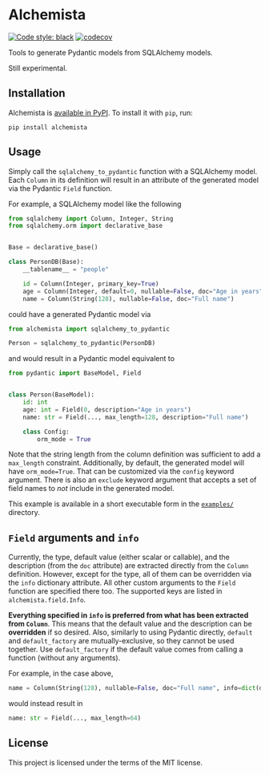 # Alchemista

[![Code style: black](https://img.shields.io/badge/code%20style-black-000000.svg)](https://github.com/psf/black)
[![codecov](https://codecov.io/gh/ggabriel96/alchemista/branch/main/graph/badge.svg?token=MYXKIH09FJ)](https://codecov.io/gh/ggabriel96/alchemista)

Tools to generate Pydantic models from SQLAlchemy models.

Still experimental.

## Installation

Alchemista is [available in PyPI](https://pypi.org/project/alchemista/).
To install it with `pip`, run:


```shell
pip install alchemista
```

## Usage

Simply call the `sqlalchemy_to_pydantic` function with a SQLAlchemy model.
Each `Column` in its definition will result in an attribute of the generated model via the Pydantic `Field` function.

For example, a SQLAlchemy model like the following

```python
from sqlalchemy import Column, Integer, String
from sqlalchemy.orm import declarative_base


Base = declarative_base()

class PersonDB(Base):
    __tablename__ = "people"

    id = Column(Integer, primary_key=True)
    age = Column(Integer, default=0, nullable=False, doc="Age in years")
    name = Column(String(128), nullable=False, doc="Full name")
```

could have a generated Pydantic model via

```python
from alchemista import sqlalchemy_to_pydantic

Person = sqlalchemy_to_pydantic(PersonDB)
```

and would result in a Pydantic model equivalent to

```python
from pydantic import BaseModel, Field


class Person(BaseModel):
    id: int
    age: int = Field(0, description="Age in years")
    name: str = Field(..., max_length=128, description="Full name")

    class Config:
        orm_mode = True
```

Note that the string length from the column definition was sufficient to add a `max_length` constraint.
Additionally, by default, the generated model will have `orm_mode=True`.
That can be customized via the `config` keyword argument.
There is also an `exclude` keyword argument that accepts a set of field names to _not_ include in the generated model.

This example is available in a short executable form in the [`examples/`](examples/) directory.

## `Field` arguments and `info`

Currently, the type, default value (either scalar or callable), and the description (from the `doc` attribute) are
extracted directly from the `Column` definition.
However, except for the type, all of them can be overridden via the `info` dictionary attribute.
All other custom arguments to the `Field` function are specified there too.
The supported keys are listed in `alchemista.field.Info`.

**Everything specified in `info` is preferred from what has been extracted from `Column`**.
This means that the default value and the description can be **overridden** if so desired.
Also, similarly to using Pydantic directly, `default` and `default_factory` are mutually-exclusive,
so they cannot be used together.
Use `default_factory` if the default value comes from calling a function (without any arguments).

For example, in the case above,

```python
name = Column(String(128), nullable=False, doc="Full name", info=dict(description=None, max_length=64))
```

would instead result in

```python
name: str = Field(..., max_length=64)
```

## License

This project is licensed under the terms of the MIT license.
